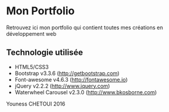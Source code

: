 # Mon Portfolio

Retrouvez ici mon portfolio qui contient toutes mes créations en développement web

## Technologie utilisée

+ HTML5/CSS3
+ Bootstrap v3.3.6 (http://getbootstrap.com)
+ Font-awesome v4.6.3 (http://fontawesome.io)
+ jQuery v2.2.2 (http://www.jquery.com)
+ Waterwheel Carousel v2.3.0 (http://www.bkosborne.com)

Youness CHETOUI 2016
